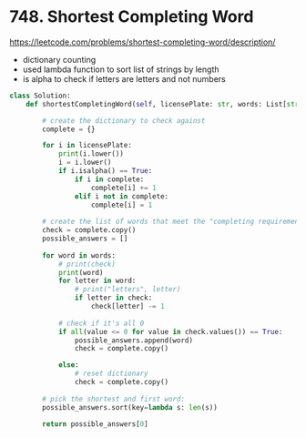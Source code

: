 # 748. Shortest Completing Word
https://leetcode.com/problems/shortest-completing-word/description/

- dictionary counting
- used lambda function to sort list of strings by length
- is alpha to check if letters are letters and not numbers

```python
class Solution:
    def shortestCompletingWord(self, licensePlate: str, words: List[str]) -> str:

        # create the dictionary to check against        
        complete = {}

        for i in licensePlate:
            print(i.lower())
            i = i.lower()
            if i.isalpha() == True:
                if i in complete:
                    complete[i] += 1 
                elif i not in complete:
                    complete[i] = 1 
        
        # create the list of words that meet the "completing requirement"
        check = complete.copy()
        possible_answers = []
        
        for word in words:
            # print(check)
            print(word)
            for letter in word:
                # print("letters", letter)
                if letter in check:
                    check[letter] -= 1
            
            # check if it's all 0            
            if all(value <= 0 for value in check.values()) == True:
                possible_answers.append(word)
                check = complete.copy()

            else: 
                # reset dictionary
                check = complete.copy()
        
        # pick the shortest and first word:
        possible_answers.sort(key=lambda s: len(s))

        return possible_answers[0]

```
